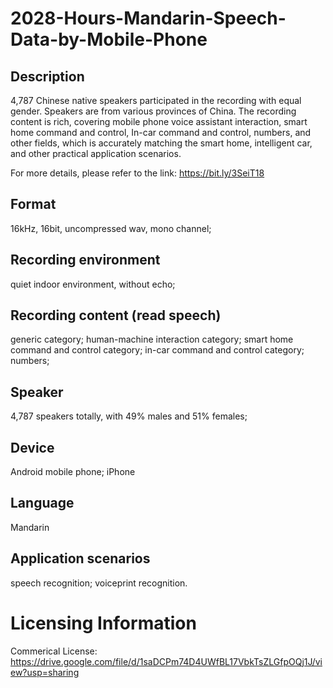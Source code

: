 # 2028-Hours-Mandarin-Speech-Data-by-Mobile-Phone


## Description
4,787 Chinese native speakers participated in the recording with equal gender. Speakers are from various provinces of China. The recording content is rich, covering mobile phone voice assistant interaction, smart home command and control, In-car command and control, numbers, and other fields, which is accurately matching the smart home, intelligent car, and other practical application scenarios.

For more details, please refer to the link: https://bit.ly/3SeiT18

## Format
16kHz, 16bit, uncompressed wav, mono channel;

## Recording environment
quiet indoor environment, without echo;

## Recording content (read speech)
generic category; human-machine interaction category; smart home command and control category; in-car command and control category; numbers;

## Speaker
4,787 speakers totally, with 49% males and 51% females;

## Device
Android mobile phone; iPhone

## Language
Mandarin

## Application scenarios
speech recognition; voiceprint recognition.

# Licensing Information
Commerical License: https://drive.google.com/file/d/1saDCPm74D4UWfBL17VbkTsZLGfpOQj1J/view?usp=sharing
